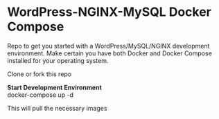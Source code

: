 # WordPress-NGINX-MySQL Docker Compose

Repo to get you started with a WordPress/MySQL/NGINX development environment. Make certain you have both Docker and Docker Compose
installed for your operating system. 

Clone or fork this repo

<b>Start Development Environment</b>
<br/>
docker-compose up -d

This will pull the necessary images
